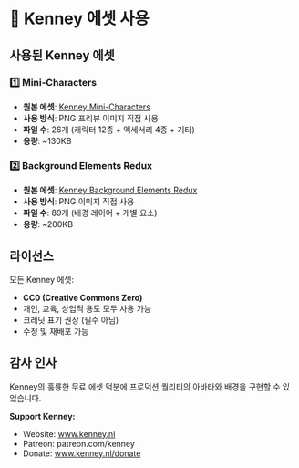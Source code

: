 # 🎨 Kenney 에셋 사용

## 사용된 Kenney 에셋

### 1️⃣ Mini-Characters
- **원본 에셋**: [Kenney Mini-Characters](https://www.kenney.nl/assets/mini-characters)
- **사용 방식**: PNG 프리뷰 이미지 직접 사용
- **파일 수**: 26개 (캐릭터 12종 + 액세서리 4종 + 기타)
- **용량**: ~130KB

### 2️⃣ Background Elements Redux
- **원본 에셋**: [Kenney Background Elements Redux](https://www.kenney.nl/assets/background-elements-redux)
- **사용 방식**: PNG 이미지 직접 사용
- **파일 수**: 89개 (배경 레이어 + 개별 요소)
- **용량**: ~200KB

## 라이선스

모든 Kenney 에셋:
- **CC0 (Creative Commons Zero)**
- 개인, 교육, 상업적 용도 모두 사용 가능
- 크레딧 표기 권장 (필수 아님)
- 수정 및 재배포 가능

## 감사 인사

Kenney의 훌륭한 무료 에셋 덕분에 프로덕션 퀄리티의 아바타와 배경을 구현할 수 있었습니다.

**Support Kenney:**
- Website: www.kenney.nl
- Patreon: patreon.com/kenney
- Donate: www.kenney.nl/donate

